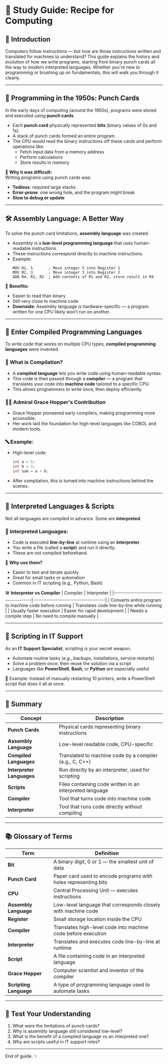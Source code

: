# 📘 Study Guide: Recipe for Computing

## 🧾 Introduction

Computers follow instructions — but how are those instructions written and translated for machines to understand? This guide explains the history and evolution of how we write programs, starting from binary punch cards all the way to modern interpreted languages. Whether you're new to programming or brushing up on fundamentals, this will walk you through it clearly.

---

## 💾 Programming in the 1950s: Punch Cards

In the early days of computing (around the 1950s), programs were stored and executed using **punch cards**.

- Each **punch card** physically represented **bits** (binary values of 0s and 1s).
- A stack of punch cards formed an entire program.
- The CPU would read the binary instructions off these cards and perform operations like:
  - Fetch input data from a memory address
  - Perform calculations
  - Store results in memory

🧠 **Why it was difficult:**  
Writing programs using punch cards was:
- **Tedious**: required large stacks
- **Error-prone**: one wrong hole, and the program might break
- **Slow to debug or update**

---

## 🛠️ Assembly Language: A Better Way

To solve the punch card limitations, **assembly language** was created.

- Assembly is a **low-level programming language** that uses human-readable instructions.
- These instructions correspond directly to machine instructions.
- Example:
  ```assembly
  MOV R1, 5       ; Move integer 5 into Register 1
  MOV R2, 3       ; Move integer 3 into Register 2
  ADD R4, R1, R2  ; Add contents of R1 and R2, store result in R4
  ```

🧠 **Benefits:**
- Easier to read than binary
- Still very close to machine code
- **Downside**: Assembly language is hardware-specific — a program written for one CPU likely won’t run on another.

---

## 🧮 Enter Compiled Programming Languages

To write code that works on multiple CPU types, **compiled programming languages** were invented.

### 🔄 What is Compilation?

- A **compiled language** lets you write code using human-readable syntax.
- This code is then passed through a **compiler** — a program that translates your code into **machine code** tailored to a specific CPU.
- This allows programmers to write once, then deploy efficiently.

### 👩‍💻 Admiral Grace Hopper's Contribution

- Grace Hopper pioneered early compilers, making programming more accessible.
- Her work laid the foundation for high-level languages like COBOL and modern tools.

### 🔤 Example:
- High-level code:
  ```c
  int a = 5;
  int b = 3;
  int sum = a + b;
  ```
- After compilation, this is turned into machine instructions behind the scenes.

---

## 📜 Interpreted Languages & Scripts

Not all languages are compiled in advance. Some are **interpreted**.

### 📘 Interpreted Languages:

- Code is executed **line-by-line** at runtime using an **interpreter**.
- You write a file (called a **script**) and run it directly.
- These are not compiled beforehand.

🧠 **Why use them?**
- Easier to test and iterate quickly
- Great for small tasks or automation
- Common in IT scripting (e.g., Python, Bash)

🛠 **Interpreter vs Compiler**
| Compiler                            | Interpreter                        |
|-------------------------------------|------------------------------------|
| Converts entire program to machine code before running | Translates code line-by-line while running |
| Usually faster execution            | Easier for rapid development       |
| Needs a compile step                | No need to compile manually        |

---

## 🤖 Scripting in IT Support

As an **IT Support Specialist**, scripting is your secret weapon.

- Automate routine tasks (e.g., backups, installations, service restarts)
- Solve a problem once, then reuse the solution via a script
- Languages like **PowerShell**, **Bash**, or **Python** are especially useful

🎯 Example:
Instead of manually restarting 10 printers, write a PowerShell script that does it all at once.

---

## 🧠 Summary

| Concept                  | Description |
|--------------------------|-------------|
| **Punch Cards**          | Physical cards representing binary instructions |
| **Assembly Language**    | Low-level readable code, CPU-specific |
| **Compiled Languages**   | Translated to machine code by a compiler (e.g., C, C++) |
| **Interpreter Languages**| Run directly by an interpreter, used for scripting |
| **Scripts**              | Files containing code written in an interpreted language |
| **Compiler**             | Tool that turns code into machine code |
| **Interpreter**          | Tool that runs code directly without compiling |

---

## 📚 Glossary of Terms

| Term           | Definition |
|----------------|------------|
| **Bit**        | A binary digit, 0 or 1 — the smallest unit of data |
| **Punch Card** | Paper card used to encode programs with holes representing bits |
| **CPU**        | Central Processing Unit — executes instructions |
| **Assembly Language** | Low-level language that corresponds closely with machine code |
| **Register**   | Small storage location inside the CPU |
| **Compiler**   | Translates high-level code into machine code before execution |
| **Interpreter**| Translates and executes code line-by-line at runtime |
| **Script**     | A file containing code in an interpreted language |
| **Grace Hopper** | Computer scientist and inventor of the compiler |
| **Scripting Language** | A type of programming language used to automate tasks |

---

## 🧪 Test Your Understanding

1. What were the limitations of punch cards?
2. Why is assembly language still considered low-level?
3. What is the benefit of a compiled language vs an interpreted one?
4. Why are scripts useful in IT support roles?

---

End of guide. ✨
